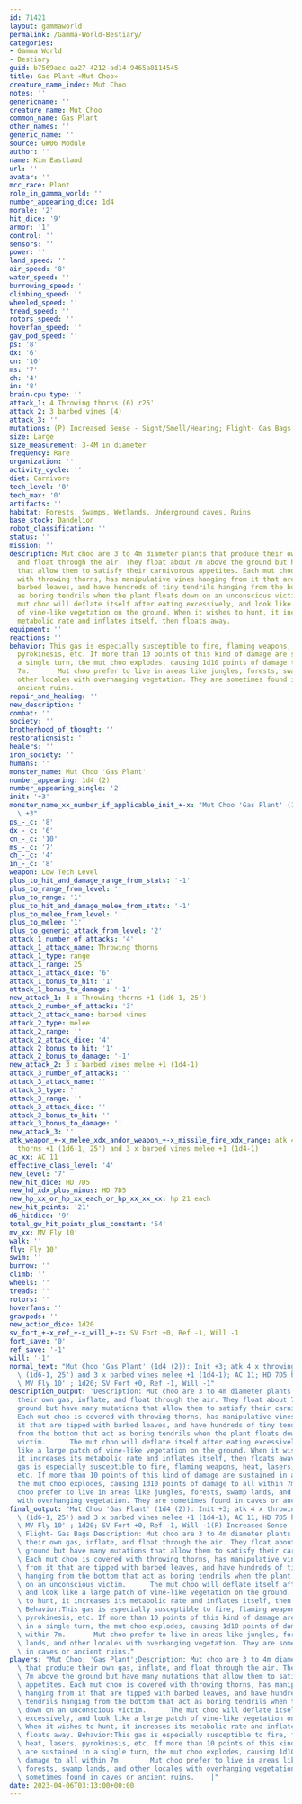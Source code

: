 ```yaml
---
id: 71421
layout: gammaworld
permalink: /Gamma-World-Bestiary/
categories:
- Gamma World
- Bestiary
guid: b7569aec-aa27-4212-ad14-9465a8114545
title: Gas Plant «Mut Choo»
creature_name_index: Mut Choo
notes: ''
genericname: ''
creature_name: Mut Choo
common_name: Gas Plant
other_names: ''
generic_name: ''
source: GW06 Module
author: ''
name: Kim Eastland
url: ''
avatar: ''
mcc_race: Plant
role_in_gamma_world: ''
number_appearing_dice: 1d4
morale: '2'
hit_dice: '9'
armor: '1'
control: ''
sensors: ''
power: ''
land_speed: ''
air_speed: '8'
water_speed: ''
burrowing_speed: ''
climbing_speed: ''
wheeled_speed: ''
tread_speed: ''
rotors_speed: ''
hoverfan_speed: ''
gav_pod_speed: ''
ps: '8'
dx: '6'
cn: '10'
ms: '7'
ch: '4'
in: '8'
brain-cpu type: ''
attack_1: 4 Throwing thorns (6) r25'
attack_2: 3 barbed vines (4)
attack_3: ''
mutations: (P) Increased Sense - Sight/Smell/Hearing; Flight- Gas Bags
size: Large
size_measurement: 3-4M in diameter
frequency: Rare
organization: ''
activity_cycle: ''
diet: Carnivore
tech_level: '0'
tech_max: '0'
artifacts: ''
habitat: Forests, Swamps, Wetlands, Underground caves, Ruins
base_stock: Dandelion
robot_classification: ''
status: ''
mission: ''
description: Mut choo are 3 to 4m diameter plants that produce their own gas, inflate,
  and float through the air. They float about 7m above the ground but have many mutations
  that allow them to satisfy their carnivorous appetites. Each mut choo is covered
  with throwing thorns, has manipulative vines hanging from it that are tipped with
  barbed leaves, and have hundreds of tiny tendrils hanging from the bottom that act
  as boring tendrils when the plant floats down on an unconscious victim.      The
  mut choo will deflate itself after eating excessively, and look like a large patch
  of vine-like vegetation on the ground. When it wishes to hunt, it increases its
  metabolic rate and inflates itself, then floats away.
equipment: ''
reactions: ''
behavior: This gas is especially susceptible to fire, flaming weapons, heat, lasers,
  pyrokinesis, etc. If more than 10 points of this kind of damage are sustained in
  a single turn, the mut choo explodes, causing 1d10 points of damage to all within
  7m.       Mut choo prefer to live in areas like jungles, forests, swamp lands, and
  other locales with overhanging vegetation. They are sometimes found in caves or
  ancient ruins.
repair_and_healing: ''
new_description: ''
combat: ''
society: ''
brotherhood_of_thought: ''
restorationsist: ''
healers: ''
iron_society: ''
humans: ''
monster_name: Mut Choo 'Gas Plant'
number_appearing: 1d4 (2)
number_appearing_single: '2'
init: '+3'
monster_name_xx_number_if_applicable_init_+-x: "Mut Choo 'Gas Plant' (1d4 (2)): Init\
  \ +3"
ps_-_c: '8'
dx_-_c: '6'
cn_-_c: '10'
ms_-_c: '7'
ch_-_c: '4'
in_-_c: '8'
weapon: Low Tech Level
plus_to_hit_and_damage_range_from_stats: '-1'
plus_to_range_from_level: ''
plus_to_range: '1'
plus_to_hit_and_damage_melee_from_stats: '-1'
plus_to_melee_from_level: ''
plus_to_melee: '1'
plus_to_generic_attack_from_level: '2'
attack_1_number_of_attacks: '4'
attack_1_attack_name: Throwing thorns
attack_1_type: range
attack_1_range: 25'
attack_1_attack_dice: '6'
attack_1_bonus_to_hit: '1'
attack_1_bonus_to_damage: '-1'
new_attack_1: 4 x Throwing thorns +1 (1d6-1, 25')
attack_2_number_of_attacks: '3'
attack_2_attack_name: barbed vines
attack_2_type: melee
attack_2_range: ''
attack_2_attack_dice: '4'
attack_2_bonus_to_hit: '1'
attack_2_bonus_to_damage: '-1'
new_attack_2: 3 x barbed vines melee +1 (1d4-1)
attack_3_number_of_attacks: ''
attack_3_attack_name: ''
attack_3_type: ''
attack_3_range: ''
attack_3_attack_dice: ''
attack_3_bonus_to_hit: ''
attack_3_bonus_to_damage: ''
new_attack_3: ''
atk_weapon_+-x_melee_xdx_andor_weapon_+-x_missile_fire_xdx_range: atk 4 x throwing
  thorns +1 (1d6-1, 25') and 3 x barbed vines melee +1 (1d4-1)
ac_xx: AC 11
effective_class_level: '4'
new_level: '7'
new_hit_dice: HD 7D5
new_hd_xdx_plus_minus: HD 7D5
new_hp_xx_or_hp_xx_each_or_hp_xx_xx_xx: hp 21 each
new_hit_points: '21'
d6_hitdice: '9'
total_gw_hit_points_plus_constant: '54'
mv_xx: MV Fly 10'
walk: ''
fly: Fly 10'
swim: ''
burrow: ''
climb: ''
wheels: ''
treads: ''
rotors: ''
hoverfans: ''
gravpods: ''
new_action_dice: 1d20
sv_fort_+-x_ref_+-x_will_+-x: SV Fort +0, Ref -1, Will -1
fort_save: '0'
ref_save: '-1'
will: '-1'
normal_text: "Mut Choo 'Gas Plant' (1d4 (2)): Init +3; atk 4 x throwing thorns +1\
  \ (1d6-1, 25') and 3 x barbed vines melee +1 (1d4-1); AC 11; HD 7D5 hp 21 each;\
  \ MV Fly 10' ; 1d20; SV Fort +0, Ref -1, Will -1"
description_output: 'Description: Mut choo are 3 to 4m diameter plants that produce
  their own gas, inflate, and float through the air. They float about 7m above the
  ground but have many mutations that allow them to satisfy their carnivorous appetites.
  Each mut choo is covered with throwing thorns, has manipulative vines hanging from
  it that are tipped with barbed leaves, and have hundreds of tiny tendrils hanging
  from the bottom that act as boring tendrils when the plant floats down on an unconscious
  victim.      The mut choo will deflate itself after eating excessively, and look
  like a large patch of vine-like vegetation on the ground. When it wishes to hunt,
  it increases its metabolic rate and inflates itself, then floats away. Behavior:This
  gas is especially susceptible to fire, flaming weapons, heat, lasers, pyrokinesis,
  etc. If more than 10 points of this kind of damage are sustained in a single turn,
  the mut choo explodes, causing 1d10 points of damage to all within 7m.       Mut
  choo prefer to live in areas like jungles, forests, swamp lands, and other locales
  with overhanging vegetation. They are sometimes found in caves or ancient ruins.'
final_output: "Mut Choo 'Gas Plant' (1d4 (2)): Init +3; atk 4 x throwing thorns +1\
  \ (1d6-1, 25') and 3 x barbed vines melee +1 (1d4-1); AC 11; HD 7D5 hp 21 each;\
  \ MV Fly 10' ; 1d20; SV Fort +0, Ref -1, Will -1(P) Increased Sense - Sight/Smell/Hearing;\
  \ Flight- Gas Bags Description: Mut choo are 3 to 4m diameter plants that produce\
  \ their own gas, inflate, and float through the air. They float about 7m above the\
  \ ground but have many mutations that allow them to satisfy their carnivorous appetites.\
  \ Each mut choo is covered with throwing thorns, has manipulative vines hanging\
  \ from it that are tipped with barbed leaves, and have hundreds of tiny tendrils\
  \ hanging from the bottom that act as boring tendrils when the plant floats down\
  \ on an unconscious victim.      The mut choo will deflate itself after eating excessively,\
  \ and look like a large patch of vine-like vegetation on the ground. When it wishes\
  \ to hunt, it increases its metabolic rate and inflates itself, then floats away.\
  \ Behavior:This gas is especially susceptible to fire, flaming weapons, heat, lasers,\
  \ pyrokinesis, etc. If more than 10 points of this kind of damage are sustained\
  \ in a single turn, the mut choo explodes, causing 1d10 points of damage to all\
  \ within 7m.       Mut choo prefer to live in areas like jungles, forests, swamp\
  \ lands, and other locales with overhanging vegetation. They are sometimes found\
  \ in caves or ancient ruins."
players: "Mut Choo; 'Gas Plant';Description: Mut choo are 3 to 4m diameter plants\
  \ that produce their own gas, inflate, and float through the air. They float about\
  \ 7m above the ground but have many mutations that allow them to satisfy their carnivorous\
  \ appetites. Each mut choo is covered with throwing thorns, has manipulative vines\
  \ hanging from it that are tipped with barbed leaves, and have hundreds of tiny\
  \ tendrils hanging from the bottom that act as boring tendrils when the plant floats\
  \ down on an unconscious victim.      The mut choo will deflate itself after eating\
  \ excessively, and look like a large patch of vine-like vegetation on the ground.\
  \ When it wishes to hunt, it increases its metabolic rate and inflates itself, then\
  \ floats away. Behavior:This gas is especially susceptible to fire, flaming weapons,\
  \ heat, lasers, pyrokinesis, etc. If more than 10 points of this kind of damage\
  \ are sustained in a single turn, the mut choo explodes, causing 1d10 points of\
  \ damage to all within 7m.       Mut choo prefer to live in areas like jungles,\
  \ forests, swamp lands, and other locales with overhanging vegetation. They are\
  \ sometimes found in caves or ancient ruins.    |"
date: 2023-04-06T03:13:00+00:00
---
```

</br>